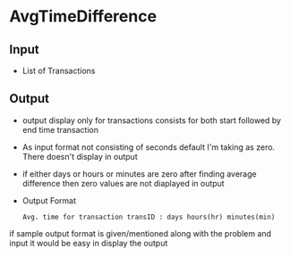 # AvgTimeDifference

## Input

  - List of Transactions

## Output

  - output display only for transactions consists for both start followed by end time transaction
  - As input format not consisting of seconds default I'm taking as zero. There doesn't display in output
  - if either days or hours or minutes are zero after finding average difference 
    then zero values are not diaplayed in output
  - Output Format
        
        Avg. time for transaction transID : days hours(hr) minutes(min)


if sample output format is given/mentioned along with the problem and input it would be easy in display the output
